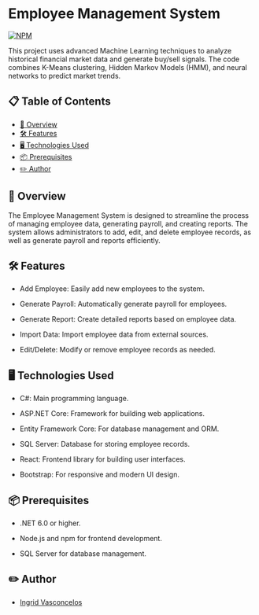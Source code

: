 # Employee Management System

[![NPM](https://img.shields.io/npm/l/react)](https://github.com/Ingridvasc/Portifolio/blob/main/LICENSE) 

This project uses advanced Machine Learning techniques to analyze historical financial market data and generate buy/sell signals. The code combines K-Means clustering, Hidden Markov Models (HMM), and neural networks to predict market trends.

## 📋 Table of Contents

- [🌟 Overview](#-overview)
- [🛠 Features](#-features)
- [🖥 Technologies Used](#-technologies-used)
- [📦 Prerequisites](#-prerequisites)
- [✏️ Author](#-author)

## 🌟 Overview <a name="-overview"></a>

The Employee Management System is designed to streamline the process of managing employee data, generating payroll, and creating reports. The system allows administrators to add, edit, and delete employee records, as well as generate payroll and reports efficiently.

## 🛠 Features <a name="-features"></a>

- Add Employee: Easily add new employees to the system.

- Generate Payroll: Automatically generate payroll for employees.

- Generate Report: Create detailed reports based on employee data.

- Import Data: Import employee data from external sources.

- Edit/Delete: Modify or remove employee records as needed.

## 🖥 Technologies Used <a name="-technologies-used"></a>

- C#: Main programming language.

- ASP.NET Core: Framework for building web applications.

- Entity Framework Core: For database management and ORM.

- SQL Server: Database for storing employee records.

- React: Frontend library for building user interfaces.

- Bootstrap: For responsive and modern UI design.

## 📦 Prerequisites <a name="-prerequisites"></a>

- .NET 6.0 or higher.

- Node.js and npm for frontend development.

- SQL Server for database management.

## ✏️ Author <a name="-author"></a>

- [Ingrid Vasconcelos](https://github.com/Ingridvasc)
